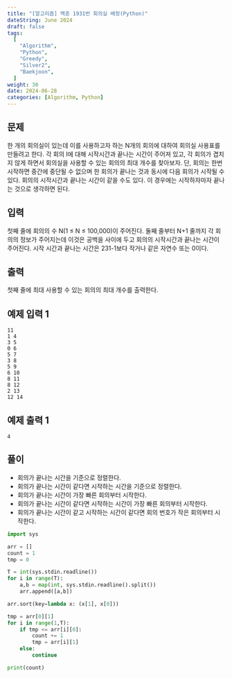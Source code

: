 ```yaml
---
title: "[알고리즘] 백준 1931번 회의실 배정(Python)"
dateString: June 2024
draft: false
tags:
  [
    "Algorithm",
    "Python",
    "Greedy",
    "Silver2",
    "Baekjoon",
  ]
weight: 30
date: 2024-06-28
categories: [Algorithm, Python]
---
```


## 문제
한 개의 회의실이 있는데 이를 사용하고자 하는 N개의 회의에 대하여 회의실 사용표를 만들려고 한다. 각 회의 I에 대해 시작시간과 끝나는 시간이 주어져 있고, 각 회의가 겹치지 않게 하면서 회의실을 사용할 수 있는 회의의 최대 개수를 찾아보자. 단, 회의는 한번 시작하면 중간에 중단될 수 없으며 한 회의가 끝나는 것과 동시에 다음 회의가 시작될 수 있다. 회의의 시작시간과 끝나는 시간이 같을 수도 있다. 이 경우에는 시작하자마자 끝나는 것으로 생각하면 된다.

## 입력
첫째 줄에 회의의 수 N(1 ≤ N ≤ 100,000)이 주어진다. 둘째 줄부터 N+1 줄까지 각 회의의 정보가 주어지는데 이것은 공백을 사이에 두고 회의의 시작시간과 끝나는 시간이 주어진다. 시작 시간과 끝나는 시간은 231-1보다 작거나 같은 자연수 또는 0이다.

## 출력
첫째 줄에 최대 사용할 수 있는 회의의 최대 개수를 출력한다.

## 예제 입력 1
```
11
1 4
3 5
0 6
5 7
3 8
5 9
6 10
8 11
8 12
2 13
12 14
```

## 예제 출력 1
```
4
```

## 풀이
- 회의가 끝나는 시간을 기준으로 정렬한다.
- 회의가 끝나는 시간이 같다면 시작하는 시간을 기준으로 정렬한다.
- 회의가 끝나는 시간이 가장 빠른 회의부터 시작한다.
- 회의가 끝나는 시간이 같다면 시작하는 시간이 가장 빠른 회의부터 시작한다.
- 회의가 끝나는 시간이 같고 시작하는 시간이 같다면 회의 번호가 작은 회의부터 시작한다.

```python
import sys

arr = []
count = 1
tmp = 0

T = int(sys.stdin.readline())
for i in range(T):
    a,b = map(int, sys.stdin.readline().split())
    arr.append([a,b])

arr.sort(key=lambda x: (x[1], x[0]))

tmp = arr[0][1]
for i in range(1,T):
    if tmp <= arr[i][0]:
        count += 1
        tmp = arr[i][1]
    else:
        continue

print(count)
```

